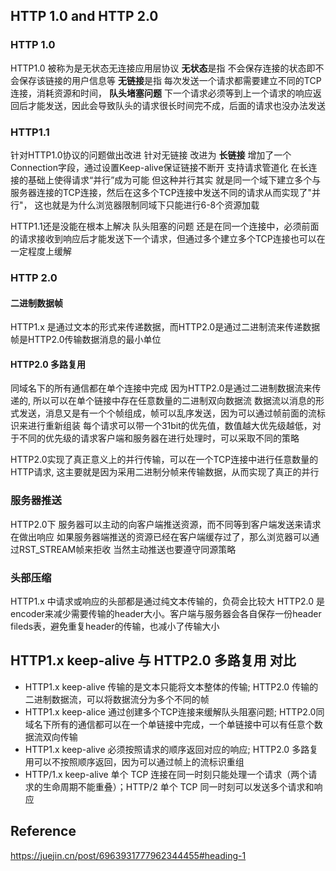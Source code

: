 ## HTTP 1.0 and HTTP 2.0

### HTTP 1.0
HTTP1.0 被称为是无状态无连接应用层协议
**无状态**是指 不会保存连接的状态即不会保存该链接的用户信息等
**无链接**是指 每次发送一个请求都需要建立不同的TCP连接，消耗资源和时间，
**队头堵塞问题** 下一个请求必须等到上一个请求的响应返回后才能发送，因此会导致队头的请求很长时间完不成，后面的请求也没办法发送


### HTTP1.1
针对HTTP1.0协议的问题做出改进
针对无链接 改进为 **长链接** 增加了一个Connection字段，通过设置Keep-alive保证链接不断开
支持请求管道化 在长连接的基础上使得请求“并行”成为可能
但这种并行其实 就是同一个域下建立多个与服务器连接的TCP连接，然后在这多个TCP连接中发送不同的请求从而实现了"并行"， 这也就是为什么浏览器限制同域下只能进行6-8个资源加载

HTTP1.1还是没能在根本上解决 队头阻塞的问题 还是在同一个连接中，必须前面的请求接收到响应后才能发送下一个请求，但通过多个建立多个TCP连接也可以在一定程度上缓解





### HTTP 2.0
#### 二进制数据帧
HTTP1.x 是通过文本的形式来传递数据，而HTTP2.0是通过二进制流来传递数据
帧是HTTP2.0传输数据消息的最小单位
#### HTTP2.0 多路复用  
同域名下的所有通信都在单个连接中完成
因为HTTP2.0是通过二进制数据流来传递的, 所以可以在单个链接中存在任意数量的二进制双向数据流
数据流以消息的形式发送，消息又是有一个个帧组成，帧可以乱序发送，因为可以通过帧前面的流标识来进行重新组装
每个请求可以带一个31bit的优先值，数值越大优先级越低，对于不同的优先级的请求客户端和服务器在进行处理时，可以采取不同的策略


HTTP2.0实现了真正意义上的并行传输，可以在一个TCP连接中进行任意数量的HTTP请求, 
这主要就是因为采用二进制分帧来传输数据，从而实现了真正的并行

### 服务器推送
HTTP2.0下 服务器可以主动的向客户端推送资源，而不同等到客户端发送来请求在做出响应
如果服务器端推送的资源已经在客户端缓存过了，那么浏览器可以通过RST_STREAM帧来拒收
当然主动推送也要遵守同源策略

### 头部压缩
HTTP1.x 中请求或响应的头部都是通过纯文本传输的，负荷会比较大
HTTP2.0 是encoder来减少需要传输的header大小。客户端与服务器会各自保存一份header fileds表，避免重复header的传输，也减小了传输大小


## HTTP1.x keep-alive  与 HTTP2.0 多路复用 对比
* HTTP1.x keep-alive 传输的是文本只能将文本整体的传输; HTTP2.0 传输的二进制数据流，可以将数据流分为多个不同的帧
* HTTP1.x keep-alice 通过创建多个TCP连接来缓解队头阻塞问题; HTTP2.0同域名下所有的通信都可以在一个单链接中完成，一个单链接中可以有任意个数据流双向传输
* HTTP1.x keep-alive 必须按照请求的顺序返回对应的响应; HTTP2.0 多路复用可以不按照顺序返回，因为可以通过帧上的流标识重组
* HTTP/1.x keep-alive 单个 TCP 连接在同一时刻只能处理一个请求（两个请求的生命周期不能重叠）；HTTP/2 单个 TCP 同一时刻可以发送多个请求和响应


## Reference
https://juejin.cn/post/6963931777962344455#heading-1